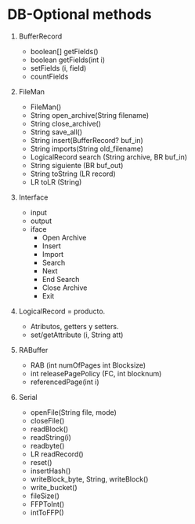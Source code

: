# DB-Optional methods

1. BufferRecord
    * boolean[] getFields()
    * boolean getFields(int i)
    * setFields (i, field)
    * countFields

2. FileMan
    * FileMan()
    * String open_archive(String filename)
    * String close_archive()
    * String save_all()
    * String insert(BufferRecord? buf_in)
    * String imports(String old_filename)
    * LogicalRecord search (String archive, BR buf_in)
    * String siguiente (BR buf_out)
    * String toString (LR record)
    * LR toLR (String)

3. Interface
    * input
    * output
    * iface
        * Open Archive
        * Insert
        * Import
        * Search
        * Next
        * End Search
        * Close Archive
        * Exit

4. LogicalRecord = producto.
    * Atributos, getters y setters.
    * set/getAttribute (i, String att)

5. RABuffer
    * RAB (int numOfPages int Blocksize)
    * int releasePagePolicy (FC, int blocknum)
    * referencedPage(int i)

6. Serial
    * openFile(String file, mode)
    * closeFile()
    * readBlock()
    * readString(i)
    * readbyte()
    * LR readRecord()
    * reset()
    * insertHash()
    * writeBlock_byte, String, writeBlock()
    * write_bucket()
    * fileSize()
    * FFPToInt()
    * intToFFP()
